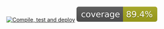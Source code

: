 [![Compile, test and deploy](https://github.com/chukmunnlee/calc-server/actions/workflows/deploy.yaml/badge.svg)](https://github.com/chukmunnlee/calc-server/actions/workflows/deploy.yaml)
![Coverage](.github/badges/jacoco.svg)
